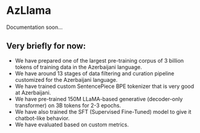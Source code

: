 # AzLlama
Documentation soon...

## Very briefly for now:
- We have prepared one of the largest pre-training corpus of 3 billion tokens of training data in the Azerbaijani language.
- We have around 13 stages of data filtering and curation pipeline customized for the Azerbaijani language.
- We have trained custom SentencePiece BPE tokenizer that is very good at Azerbaijani.
- We have pre-trained 150M LLaMA-based generative (decoder-only transformer) on 3B tokens for 2-3 epochs.
- We have also trained the SFT (Supervised Fine-Tuned) model to give it chatbot-like behavior.
- We have evaluated based on custom metrics.

